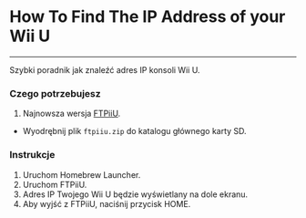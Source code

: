 # How To Find The IP Address of your Wii U
---
Szybki poradnik jak znaleźć adres IP konsoli Wii U.

### Czego potrzebujesz

1. Najnowsza wersja [FTPiiU](https://apps.fortheusers.org/wiiu/ftpiiu).
 - Wyodrębnij plik `ftpiiu.zip` do katalogu głównego karty SD.

### Instrukcje

1. Uruchom Homebrew Launcher.
1. Uruchom FTPiiU.
1. Adres IP Twojego Wii U będzie wyświetlany na dole ekranu.
1. Aby wyjść z FTPiiU, naciśnij przycisk HOME.